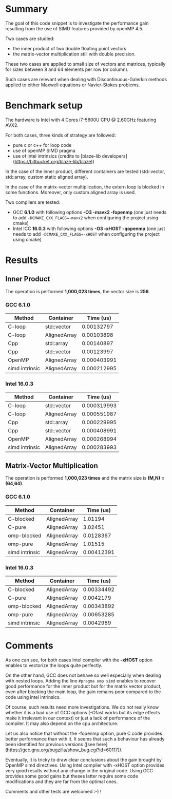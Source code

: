 # Summary
<p>
The goal of this code snippet is to investigate the performance gain resulting from the use of SIMD features provided by openMP 4.5.
</p>

Two cases are studied:
- the inner product of two double floating point vectors
- the matrix-vector multiplication still with double precision.

These two cases are applied to small size of vectors and matrices, typically for sizes between 8 and 64 elements per row (or column).

Such cases are relevant when dealing with Discontinuous-Galerkin methods applied to either Maxwell equations or Navier-Stokes problems.

# Benchmark setup

The hardware is Intel with 4 Cores i7-5600U CPU @ 2.60GHz featuring AVX2.

For both cases, three kinds of strategy are followed:
- pure c or c++ for loop code
- use of openMP SIMD pragma
- use of intel intrinsics (credits to [blaze-lib developers] (https://bitbucket.org/blaze-lib/blaze))

In the case of the inner product, different containers are tested (std::vector, std::array, custom static aligned array).

In the case of the matrix-vector multiplication, the extern loop is blocked in some functions. Moreover, only custom aligned array is used.

Two compilers are tested:
- GCC **6.1.0** with following options **-O3 -mavx2 -fopenmp** (one just needs to add `-DCMAKE_CXX_FLAGS=-mavx2` when configuring the project using cmake)
- Intel ICC **16.0.3** with following options **-O3 -xHOST -qopenmp** (one just needs to add `-DCMAKE_CXX_FLAGS=-xHOST` when configuring the project using cmake)

# Results

## Inner Product

The operation is performed **1,000,023 times**, the vector size is **256**.

### GCC 6.1.0

| Method         |     Container  |   Time (us) |
|----------------|----------------|-------------|
| C-loop         |   std::vector  | 0.00132797  |
| C-loop         |  AlignedArray  | 0.00103898  |
| Cpp            |    std::array  | 0.00140897  |
| Cpp            |   std::vector  | 0.00123997  |
| OpenMP         |  AlignedArray  | 0.000403991 |
| simd intrinsic |  AlignedArray  | 0.000212995 |

### Intel 16.0.3

| Method         |     Container  |   Time (us) |
|----------------|----------------|-------------|
| C-loop         |   std::vector  | 0.000319993 |
| C-loop         |  AlignedArray  | 0.000551987 |
| Cpp            |    std::array  | 0.000229995 |
| Cpp            |   std::vector  | 0.000408991 |
| OpenMP         |  AlignedArray  | 0.000268994 |
| simd intrinsic |  AlignedArray  | 0.000283993 |


## Matrix-Vector Multiplication

The operation is performed **1,000,023 times** and the matrix size is **(M,N) = (64,64)**.

### GCC 6.1.0

| Method         |     Container  |   Time (us) |
|----------------|----------------|-------------|
| C-blocked      |  AlignedArray  | 1.01194     |
| C-pure         |  AlignedArray  | 3.02451     |
| omp-blocked    |  AlignedArray  | 0.0128367   |
| omp-pure       |  AlignedArray  | 1.01515     |
| simd intrinsic |  AlignedArray  | 0.00412391  |

### Intel 16.0.3

| Method         |     Container  |   Time (us) |
|----------------|----------------|-------------|
| C-blocked      |  AlignedArray  | 0.00334492  |
| C-pure         |  AlignedArray  | 0.0042179   |
| omp-blocked    |  AlignedArray  | 0.00343892  |
| omp-pure       |  AlignedArray  | 0.00653285  |
| simd intrinsic |  AlignedArray  | 0.0042989   |

# Comments

As one can see, for both cases Intel compiler with the **-xHOST** option enables to vectorize the loops quite perfectly.

On the other hand, GCC does not behave so well especially when dealing with nested loops. Adding the line `#pragma omp simd` enables to recover good performance for the inner product but for the matrix vector product, even after blocking the main loop, the gain remains poor compared to the code using intel intrinsics.

Of course, such results need more investigations. We do not really know whether it is a bad use of GCC options (-Ofast works but its edge effects make it irrelevant in our context) or just a lack of performance of the compiler. It may also depend on the cpu architecture.

Let us also notice that without the -fopenmp option, pure C code provides better performance than with it. It seems that such a behaviour has already been identified for previous versions ([see here] (https://gcc.gnu.org/bugzilla/show_bug.cgi?id=60117)).

Eventually, it is tricky to draw clear conclusions about the gain brought by OpenMP simd directives. Using Intel compiler with -xHOST option provides very good results without any change in the original code. Using GCC provides some good gains but theses latter require some code modifications and they are far from the optimal ones.

Comments and other tests are welcomed :-) !
